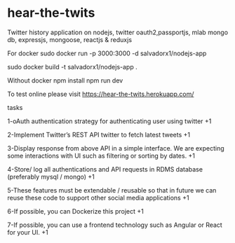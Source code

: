 # hear-the-twits
Twitter history application on nodejs, twitter oauth2,passportjs, mlab mongo db, expressjs, mongoose, reactjs & reduxjs

For docker
sudo docker run -p 3000:3000 -d salvadorx1/nodejs-app

sudo docker build -t salvadorx1/nodejs-app .

Without docker
npm install
npm run dev

To test online please visit
https://hear-the-twits.herokuapp.com/


tasks

1-oAuth authentication strategy for authenticating user using twitter +1

2-Implement Twitter’s REST API twitter to fetch latest tweets +1

3-Display response from above API in a simple interface. We are expecting some interactions with UI such as filtering or sorting by dates. +1

4-Store/ log all authentications and API requests in RDMS database (preferably mysql / mongo) +1

5-These features must be extendable / reusable so that in future we can reuse these code to support other social media applications +1

6-If possible, you can Dockerize this project +1

7-If possible, you can use a frontend technology such as Angular or React for your UI. +1
